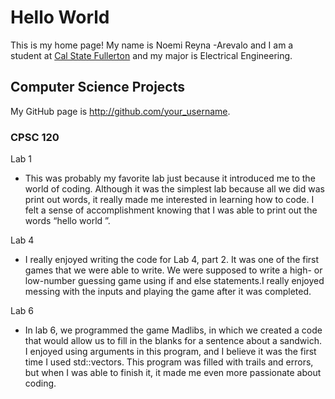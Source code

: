 # Hello World

This is my home page! My name is Noemi Reyna -Arevalo and I am a student at [Cal State Fullerton](http://www.fullerton.edu/) and my major is Electrical Engineering.

## Computer Science Projects

My GitHub page is http://github.com/your_username.

### CPSC 120

Lab 1
* This was probably my favorite lab just because it introduced me to the world of coding. Although it was the simplest lab because all we did was print out words, it really made me interested in learning how to code. I felt a sense of accomplishment knowing that I was able to print out the words “hello world ”.

Lab 4
* I really enjoyed writing the code for Lab 4, part 2. It was one of the first games that we were able to write. We were supposed to write a high- or low-number guessing game using if and else statements.I really enjoyed messing with the inputs and playing the game after it was completed.

Lab 6
* In lab 6, we programmed the game Madlibs, in which we created a code that would allow us to fill in the blanks for a sentence about a sandwich. I enjoyed using arguments in this program, and I believe it was the first time I used std::vectors. This program was filled with trails and errors, but when I was able to finish it, it made me even more passionate about coding.
